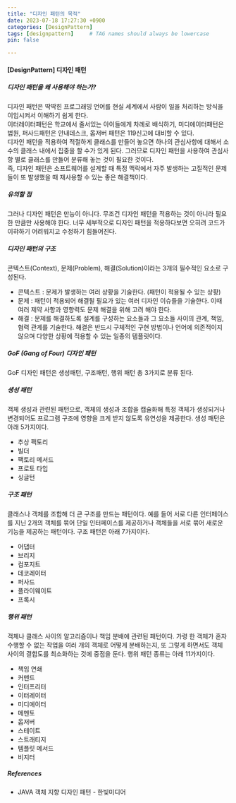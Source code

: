 ```yaml
---
title: "디자인 패턴의 목적"
date: 2023-07-18 17:27:30 +0900
categories: [DesignPattern]
tags: [designpattern]     # TAG names should always be lowercase
pin: false

---
```


#### [DesignPattern] 디자인 패턴
##### 디자인 패턴을 왜 사용해야 하는가?
디자인 패턴은 딱딱힌 프로그래밍 언어를 현실 세계에서 사람이 일을 처리하는 방식을 이입시켜서 이해하기 쉽게 한다.  
이터레이터패턴은 학교에서 줄서있는 아이들에게 차례로 배식하기, 미디에이터패턴은 법원, 퍼사드패턴은 안내데스크, 옵저버 패턴은 119신고에 대비할 수 있다.   
디자인 패턴을 적용하여 적절하게 클래스를 만들어 놓으면 하나의 관심사항에 대해서 소수의 클래스 내에서 집중을 할 수가 있게 된다. 그러므로 디자인 패턴을 사용하여 관심사항 별로 클래스를 만들어 분류해 놓는 것이 필요한 것이다.  
즉, 디자인 패턴은 소프트웨어를 설계할 때 특정 맥락에서 자주 발생하는 고질적인 문제들이 또 발생했을 때 재사용할 수 있는 좋은 해결책이다.  
##### 유의할 점
그러나 디자인 패턴은 만능이 아니다. 무조건 디자인 패턴을 적용하는 것이 아니라 필요한 만큼만 사용해야 한다. 너무 세부적으로 디자인 패턴을 적용하다보면 오히려 코드가 이햐하기 어려워지고 수정하기 힘들어진다.  

##### 디자인 패턴의 구조  
콘텍스트(Context), 문제(Problem), 해결(Solution)이라는 3개의 필수적인 요소로 구성된다.
* 콘텍스트 : 문제가 발생하는 여러 상황을 기술한다. (패턴이 적용될 수 있는 상황)  
* 문제 : 패턴이 적용되어 해결될 필요가 있는 여러 디자인 이슈들을 기술한다. 이때 여러 제약 사항과 영향력도 문제 해결을 위해 고려 해야 한다.  
* 해결 : 문제를 해결하도록 설계를 구성하는 요소들과 그 요소들 사이의 관계, 책임, 협력 관계를 기술한다. 해결은 반드시 구체적인 구현 방법이나 언어에 의존적이지 않으며 다양한 상황에 적용할 수 있는 일종의 템플릿이다.  


##### GoF (Gang of Four) 디자인 패턴  
GoF 디자인 패턴은 생성패턴, 구조패턴, 행위 패턴 총 3가지로 분류 된다.  

##### 생성 패턴
객체 생성과 관련된 패턴으로, 객체의 생성과 조합을 캡슐화해 특정 객체가 생성되거나 변경되어도 프로그램 구조에 영향을 크게 받지 않도록 유연성을 제공한다. 생성 패턴은 아래 5가지이다.  
* 추상 팩토리
* 빌더
* 팩토리 메서드
* 프로토 타입
* 싱글턴

##### 구조 패턴
클래스나 객체를 조합해 더 큰 구조를 만드는 패턴이다. 예를 들어 서로 다른 인터페이스를 지닌 2개의 객체를 묶어 단일 인터페이스를 제공하거나 객체들을 서로 묶어 새로운 기능을 제공하는 패턴이다. 구조 패턴은 아래 7가지이다.  
* 어댑터
* 브리지
* 컴포지트
* 데코레이터
* 퍼사드
* 플라이웨이트
* 프록시

##### 행위 패턴
객체나 클래스 사이의 알고리즘이나 책임 분배에 관련된 패턴이다. 가령 한 객체가 혼자 수행할 수 없는 작업을 여러 개의 객체로 어떻게 분배하는지, 또 그렇게 하면서도 객체 사이의 결합도를 최소화하는 것에 중점을 둔다. 행위 패턴 종류는 아래 11가지이다.
* 책임 연쇄
* 커맨드
* 인터프리터
* 이터레이터
* 미디에이터
* 메멘토
* 옵저버
* 스테이트
* 스트래티지
* 템플릿 메서드
* 비지터

##### References
* JAVA 객체 지향 디자인 패턴 - 한빛미디어
